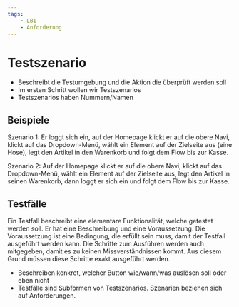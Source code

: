 ```yaml
---
tags:
    - LB1
    - Anforderung
---
```


# Testszenario

-   Beschreibt die Testumgebung und die Aktion die überprüft werden soll
-   Im ersten Schritt wollen wir Testszenarios
-   Testszenarios haben Nummern/Namen

## Beispiele

Szenario 1:
Er loggt sich ein, auf der Homepage klickt er auf die obere Navi, klickt auf das Dropdown-Menü,
wählt ein Element auf der Zielseite aus (eine Hose), legt den Artikel in den Warenkorb und folgt
dem Flow bis zur Kasse.

Szenario 2:
Auf der Homepage klickt er auf die obere Navi, klickt auf das Dropdown-Menü, wählt ein Element
auf der Zielseite aus, legt den Artikel in seinen Warenkorb, dann loggt er sich ein und folgt dem
Flow bis zur Kasse.

## Testfälle

Ein Testfall beschreibt eine elementare Funktionalität, welche getestet werden soll. Er hat eine Beschreibung und eine Voraussetzung. Die Voraussetzung ist eine Bedingung, die erfüllt sein muss, damit der Testfall ausgeführt werden kann. Die Schritte zum Ausführen werden auch mitgegeben, damit es zu keinen Missverständnissen kommt. Aus diesem Grund müssen diese Schritte exakt ausgeführt werden.

-   Beschreiben konkret, welcher Button wie/wann/was auslösen soll oder eben nicht
-   Testfälle sind Subformen von Testszenarios. Szenarien beziehen sich auf Anforderungen.
